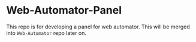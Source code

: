 # Web-Automator-Panel
This repo is for developing a panel for web automator. This will be merged into `Web-Automator` repo later on.

